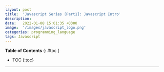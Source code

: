 ```yaml
---
layout: post
title:  'Javascript Series [Part1]: Javascript Intro'
description: 
date:   2022-01-08 15:01:35 +0300
image:  '/images/javascript_logo.png'
categories: programming_language
tags: Javascript
---
```


**Table of Contents**
{: #toc }
*  TOC
{:toc}

---
